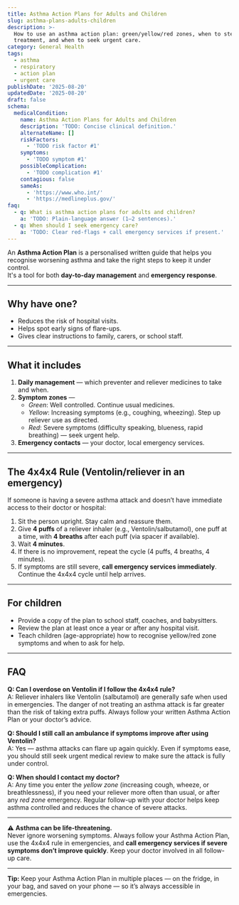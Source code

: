 ```yaml
---
title: Asthma Action Plans for Adults and Children
slug: asthma-plans-adults-children
description: >-
  How to use an asthma action plan: green/yellow/red zones, when to step up
  treatment, and when to seek urgent care.
category: General Health
tags:
  - asthma
  - respiratory
  - action plan
  - urgent care
publishDate: '2025-08-20'
updatedDate: '2025-08-20'
draft: false
schema:
  medicalCondition:
    name: Asthma Action Plans for Adults and Children
    description: 'TODO: Concise clinical definition.'
    alternateName: []
    riskFactors:
      - 'TODO risk factor #1'
    symptoms:
      - 'TODO symptom #1'
    possibleComplication:
      - 'TODO complication #1'
    contagious: false
    sameAs:
      - 'https://www.who.int/'
      - 'https://medlineplus.gov/'
faq:
  - q: What is asthma action plans for adults and children?
    a: 'TODO: Plain-language answer (1–2 sentences).'
  - q: When should I seek emergency care?
    a: 'TODO: Clear red-flags + call emergency services if present.'
---
```

An **Asthma Action Plan** is a personalised written guide that helps you recognise worsening asthma and take the right steps to keep it under control.  
It's a tool for both **day-to-day management** and **emergency response**.

---

## Why have one?
- Reduces the risk of hospital visits.
- Helps spot early signs of flare-ups.
- Gives clear instructions to family, carers, or school staff.

---

## What it includes
1. **Daily management** — which preventer and reliever medicines to take and when.  
2. **Symptom zones** —  
   - *Green*: Well controlled. Continue usual medicines.  
   - *Yellow*: Increasing symptoms (e.g., coughing, wheezing). Step up reliever use as directed.  
   - *Red*: Severe symptoms (difficulty speaking, blueness, rapid breathing) — seek urgent help.  
3. **Emergency contacts** — your doctor, local emergency services.

---

## The 4x4x4 Rule (Ventolin/reliever in an emergency)
If someone is having a severe asthma attack and doesn’t have immediate access to their doctor or hospital:

1. Sit the person upright. Stay calm and reassure them.  
2. Give **4 puffs** of a reliever inhaler (e.g., Ventolin/salbutamol), one puff at a time, with **4 breaths** after each puff (via spacer if available).  
3. Wait **4 minutes**.  
4. If there is no improvement, repeat the cycle (4 puffs, 4 breaths, 4 minutes).  
5. If symptoms are still severe, **call emergency services immediately**. Continue the 4x4x4 cycle until help arrives.

---

## For children
- Provide a copy of the plan to school staff, coaches, and babysitters.  
- Review the plan at least once a year or after any hospital visit.  
- Teach children (age-appropriate) how to recognise yellow/red zone symptoms and when to ask for help.

---

## FAQ

**Q: Can I overdose on Ventolin if I follow the 4x4x4 rule?**  
A: Reliever inhalers like Ventolin (salbutamol) are generally safe when used in emergencies. The danger of not treating an asthma attack is far greater than the risk of taking extra puffs. Always follow your written Asthma Action Plan or your doctor’s advice.

**Q: Should I still call an ambulance if symptoms improve after using Ventolin?**  
A: Yes — asthma attacks can flare up again quickly. Even if symptoms ease, you should still seek urgent medical review to make sure the attack is fully under control.

**Q: When should I contact my doctor?**  
A: Any time you enter the *yellow zone* (increasing cough, wheeze, or breathlessness), if you need your reliever more often than usual, or after any *red zone* emergency. Regular follow-up with your doctor helps keep asthma controlled and reduces the chance of severe attacks.

---

⚠️ **Asthma can be life-threatening.**  
Never ignore worsening symptoms. Always follow your Asthma Action Plan, use the 4x4x4 rule in emergencies, and **call emergency services if severe symptoms don’t improve quickly**. Keep your doctor involved in all follow-up care.


---

**Tip:** Keep your Asthma Action Plan in multiple places — on the fridge, in your bag, and saved on your phone — so it’s always accessible in emergencies.

